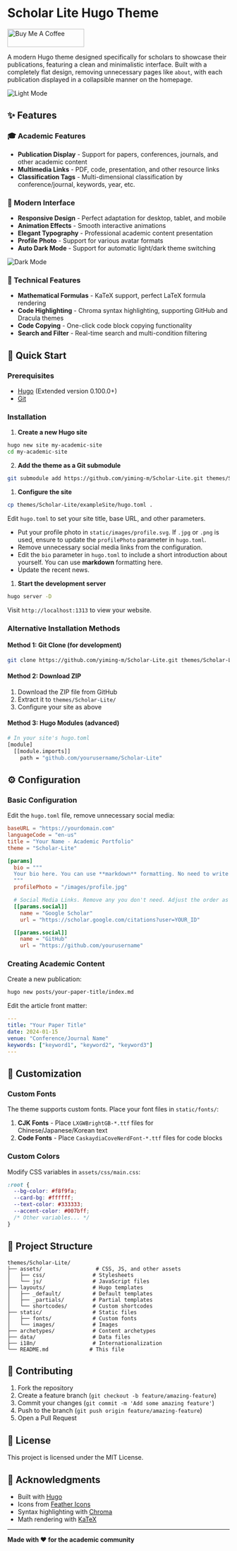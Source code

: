 # Scholar Lite Hugo Theme

<a href="https://www.buymeacoffee.com/yiming.ma" target="_blank"><img src="https://cdn.buymeacoffee.com/buttons/default-orange.png" alt="Buy Me A Coffee" height="41" width="174"></a>

A modern Hugo theme designed specifically for scholars to showcase their publications, featuring a clean and minimalistic interface. Built with a completely flat design, removing unnecessary pages like `about`, with each publication displayed in a collapsible manner on the homepage.

![Light Mode](https://github.com/Yiming-M/Scholar-Lite/blob/main/images/light.png)

## ✨ Features

### 🎓 Academic Features
- **Publication Display** - Support for papers, conferences, journals, and other academic content
- **Multimedia Links** - PDF, code, presentation, and other resource links
- **Classification Tags** - Multi-dimensional classification by conference/journal, keywords, year, etc.

### 🎨 Modern Interface
- **Responsive Design** - Perfect adaptation for desktop, tablet, and mobile
- **Animation Effects** - Smooth interactive animations
- **Elegant Typography** - Professional academic content presentation
- **Profile Photo** - Support for various avatar formats
- **Auto Dark Mode** - Support for automatic light/dark theme switching

![Dark Mode](https://github.com/Yiming-M/Scholar-Lite/blob/main/images/dark.png)

### 🔧 Technical Features
- **Mathematical Formulas** - KaTeX support, perfect LaTeX formula rendering
- **Code Highlighting** - Chroma syntax highlighting, supporting GitHub and Dracula themes
- **Code Copying** - One-click code block copying functionality
- **Search and Filter** - Real-time search and multi-condition filtering

## 🚀 Quick Start

### Prerequisites
- [Hugo](https://gohugo.io/installation/) (Extended version 0.100.0+)
- [Git](https://git-scm.com/)

### Installation

1. **Create a new Hugo site**
```bash
hugo new site my-academic-site
cd my-academic-site
```

2. **Add the theme as a Git submodule**
```bash
git submodule add https://github.com/yiming-m/Scholar-Lite.git themes/Scholar-Lite
```

1. **Configure the site**
```bash
cp themes/Scholar-Lite/exampleSite/hugo.toml .
```

Edit `hugo.toml` to set your site title, base URL, and other parameters.
- Put your profile photo in `static/images/profile.svg`. If `.jpg` or `.png` is used, ensure to update the `profilePhoto` parameter in `hugo.toml`.
- Remove unnecessary social media links from the configuration.
- Edit the `bio` parameter in `hugo.toml` to include a short introduction about yourself. You can use **markdown** formatting here.
- Update the recent news.

1. **Start the development server**
```bash
hugo server -D
```

Visit `http://localhost:1313` to view your website.

### Alternative Installation Methods

#### Method 1: Git Clone (for development)
```bash
git clone https://github.com/yiming-m/Scholar-Lite.git themes/Scholar-Lite
```

#### Method 2: Download ZIP
1. Download the ZIP file from GitHub
2. Extract it to `themes/Scholar-Lite/`
3. Configure your site as above

#### Method 3: Hugo Modules (advanced)
```bash
# In your site's hugo.toml
[module]
  [[module.imports]]
    path = "github.com/yourusername/Scholar-Lite"
```

## ⚙️ Configuration

### Basic Configuration

Edit the `hugo.toml` file, remove unnecessary social media:

```toml
baseURL = "https://yourdomain.com"
languageCode = "en-us"
title = "Your Name - Academic Portfolio"
theme = "Scholar-Lite"

[params]
  bio = """
  Your bio here. You can use **markdown** formatting. No need to write an about page.
  """
  profilePhoto = "/images/profile.jpg"

  # Social Media Links. Remove any you don't need. Adjust the order as desired.
  [[params.social]]
    name = "Google Scholar"
    url = "https://scholar.google.com/citations?user=YOUR_ID"

  [[params.social]]
    name = "GitHub"
    url = "https://github.com/yourusername"
```

### Creating Academic Content

Create a new publication:

```bash
hugo new posts/your-paper-title/index.md
```

Edit the article front matter:

```yaml
---
title: "Your Paper Title"
date: 2024-01-15
venue: "Conference/Journal Name"
keywords: ["keyword1", "keyword2", "keyword3"]
---
```

## 🎨 Customization

### Custom Fonts

The theme supports custom fonts. Place your font files in `static/fonts/`:

1. **CJK Fonts** - Place `LXGWBrightGB-*.ttf` files for Chinese/Japanese/Korean text
2. **Code Fonts** - Place `CaskaydiaCoveNerdFont-*.ttf` files for code blocks

### Custom Colors

Modify CSS variables in `assets/css/main.css`:

```css
:root {
  --bg-color: #f8f9fa;
  --card-bg: #ffffff;
  --text-color: #333333;
  --accent-color: #007bff;
  /* Other variables... */
}
```

## 📁 Project Structure

```
themes/Scholar-Lite/
├── assets/                 # CSS, JS, and other assets
│   ├── css/               # Stylesheets
│   └── js/                # JavaScript files
├── layouts/               # Hugo templates
│   ├── _default/          # Default templates
│   ├── _partials/         # Partial templates
│   └── shortcodes/        # Custom shortcodes
├── static/                # Static files
│   ├── fonts/             # Custom fonts
│   └── images/            # Images
├── archetypes/            # Content archetypes
├── data/                  # Data files
├── i18n/                  # Internationalization
└── README.md             # This file
```

## 🤝 Contributing

1. Fork the repository
2. Create a feature branch (`git checkout -b feature/amazing-feature`)
3. Commit your changes (`git commit -m 'Add some amazing feature'`)
4. Push to the branch (`git push origin feature/amazing-feature`)
5. Open a Pull Request

## 📄 License

This project is licensed under the MIT License.

## 🙏 Acknowledgments

- Built with [Hugo](https://gohugo.io/)
- Icons from [Feather Icons](https://feathericons.com/)
- Syntax highlighting with [Chroma](https://github.com/alecthomas/chroma)
- Math rendering with [KaTeX](https://katex.org/)

---

**Made with ❤️ for the academic community**
